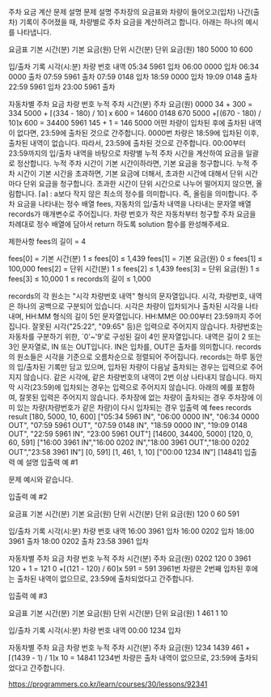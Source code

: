 주차 요금 계산
문제 설명
문제 설명
주차장의 요금표와 차량이 들어오고(입차) 나간(출차) 기록이 주어졌을 때, 차량별로 주차 요금을 계산하려고 합니다. 아래는 하나의 예시를 나타냅니다.

요금표
기본 시간(분) 기본 요금(원) 단위 시간(분) 단위 요금(원)
180 5000 10 600

입/출차 기록
시각(시:분) 차량 번호 내역
05:34 5961 입차
06:00 0000 입차
06:34 0000 출차
07:59 5961 출차
07:59 0148 입차
18:59 0000 입차
19:09 0148 출차
22:59 5961 입차
23:00 5961 출차

자동차별 주차 요금
차량 번호 누적 주차 시간(분) 주차 요금(원)
0000 34 + 300 = 334 5000 + ⌈(334 - 180) / 10⌉ x 600 = 14600
0148 670 5000 +⌈(670 - 180) / 10⌉x 600 = 34400
5961 145 + 1 = 146 5000
어떤 차량이 입차된 후에 출차된 내역이 없다면, 23:59에 출차된 것으로 간주합니다.
0000번 차량은 18:59에 입차된 이후, 출차된 내역이 없습니다. 따라서, 23:59에 출차된 것으로 간주합니다.
00:00부터 23:59까지의 입/출차 내역을 바탕으로 차량별 누적 주차 시간을 계산하여 요금을 일괄로 정산합니다.
누적 주차 시간이 기본 시간이하라면, 기본 요금을 청구합니다.
누적 주차 시간이 기본 시간을 초과하면, 기본 요금에 더해서, 초과한 시간에 대해서 단위 시간 마다 단위 요금을 청구합니다.
초과한 시간이 단위 시간으로 나누어 떨어지지 않으면, 올림합니다.
⌈a⌉ : a보다 작지 않은 최소의 정수를 의미합니다. 즉, 올림을 의미합니다.
주차 요금을 나타내는 정수 배열 fees, 자동차의 입/출차 내역을 나타내는 문자열 배열 records가 매개변수로 주어집니다. 차량 번호가 작은 자동차부터 청구할 주차 요금을 차례대로 정수 배열에 담아서 return 하도록 solution 함수를 완성해주세요.

제한사항
fees의 길이 = 4

fees[0] = 기본 시간(분)
1 ≤ fees[0] ≤ 1,439
fees[1] = 기본 요금(원)
0 ≤ fees[1] ≤ 100,000
fees[2] = 단위 시간(분)
1 ≤ fees[2] ≤ 1,439
fees[3] = 단위 요금(원)
1 ≤ fees[3] ≤ 10,000
1 ≤ records의 길이 ≤ 1,000

records의 각 원소는 "시각 차량번호 내역" 형식의 문자열입니다.
시각, 차량번호, 내역은 하나의 공백으로 구분되어 있습니다.
시각은 차량이 입차되거나 출차된 시각을 나타내며, HH:MM 형식의 길이 5인 문자열입니다.
HH:MM은 00:00부터 23:59까지 주어집니다.
잘못된 시각("25:22", "09:65" 등)은 입력으로 주어지지 않습니다.
차량번호는 자동차를 구분하기 위한, `0'~'9'로 구성된 길이 4인 문자열입니다.
내역은 길이 2 또는 3인 문자열로, IN 또는 OUT입니다. IN은 입차를, OUT은 출차를 의미합니다.
records의 원소들은 시각을 기준으로 오름차순으로 정렬되어 주어집니다.
records는 하루 동안의 입/출차된 기록만 담고 있으며, 입차된 차량이 다음날 출차되는 경우는 입력으로 주어지지 않습니다.
같은 시각에, 같은 차량번호의 내역이 2번 이상 나타내지 않습니다.
마지막 시각(23:59)에 입차되는 경우는 입력으로 주어지지 않습니다.
아래의 예를 포함하여, 잘못된 입력은 주어지지 않습니다.
주차장에 없는 차량이 출차되는 경우
주차장에 이미 있는 차량(차량번호가 같은 차량)이 다시 입차되는 경우
입출력 예
fees records result
[180, 5000, 10, 600] ["05:34 5961 IN", "06:00 0000 IN", "06:34 0000 OUT", "07:59 5961 OUT", "07:59 0148 IN", "18:59 0000 IN", "19:09 0148 OUT", "22:59 5961 IN", "23:00 5961 OUT"] [14600, 34400, 5000]
[120, 0, 60, 591] ["16:00 3961 IN","16:00 0202 IN","18:00 3961 OUT","18:00 0202 OUT","23:58 3961 IN"] [0, 591]
[1, 461, 1, 10] ["00:00 1234 IN"] [14841]
입출력 예 설명
입출력 예 #1

문제 예시와 같습니다.

입출력 예 #2

요금표
기본 시간(분) 기본 요금(원) 단위 시간(분) 단위 요금(원)
120 0 60 591

입/출차 기록
시각(시:분) 차량 번호 내역
16:00 3961 입차
16:00 0202 입차
18:00 3961 출차
18:00 0202 출차
23:58 3961 입차

자동차별 주차 요금
차량 번호 누적 주차 시간(분) 주차 요금(원)
0202 120 0
3961 120 + 1 = 121 0 +⌈(121 - 120) / 60⌉x 591 = 591
3961번 차량은 2번째 입차된 후에는 출차된 내역이 없으므로, 23:59에 출차되었다고 간주합니다.

입출력 예 #3

요금표
기본 시간(분) 기본 요금(원) 단위 시간(분) 단위 요금(원)
1 461 1 10

입/출차 기록
시각(시:분) 차량 번호 내역
00:00 1234 입차

자동차별 주차 요금
차량 번호 누적 주차 시간(분) 주차 요금(원)
1234 1439 461 +⌈(1439 - 1) / 1⌉x 10 = 14841
1234번 차량은 출차 내역이 없으므로, 23:59에 출차되었다고 간주합니다.
​

https://programmers.co.kr/learn/courses/30/lessons/92341
